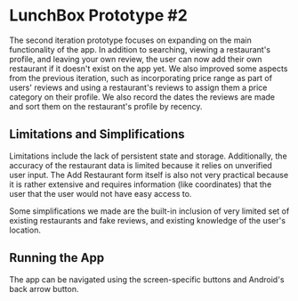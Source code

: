 # LunchBox Prototype #2

The second iteration prototype focuses on expanding on the main functionality of the app.
In addition to searching, viewing a restaurant's profile, and leaving your own review,
the user can now add their own restaurant if it doesn't exist on the app yet. We also improved some aspects 
from the previous iteration, such as incorporating price range as part of users' reviews and using a restaurant's 
reviews to assign them a price category on their profile. We also record the dates the reviews are made and sort them on the restaurant's profile by recency.

## Limitations and Simplifications 
Limitations include the lack of persistent state and storage. Additionally, the accuracy of the restaurant data is limited because it relies
on unverified user input. The Add Restaurant form itself is also not very practical because it is rather extensive and requires information (like coordinates) that the user
 that the user would not have easy access to.

Some simplifications we made are the built-in inclusion of very limited set of existing restaurants and fake reviews, and existing knowledge of the user's location.

## Running the App
The app can be navigated using the screen-specific buttons and Android's back arrow button.
